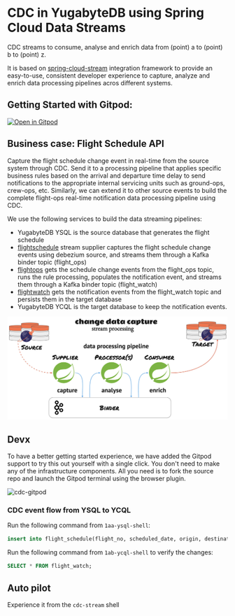 # CDC in YugabyteDB using Spring Cloud Data Streams

CDC streams to consume, analyse and enrich data from (point) a to (point) b to (point) z.

It is based on [spring-cloud-stream](https://docs.spring.io/spring-cloud-stream/docs/current/reference/html/) integration framework to provide an easy-to-use, consistent developer experience to capture, analyze and enrich data processing pipelines acros different systems.

## Getting Started with Gitpod:
[![Open in Gitpod](https://gitpod.io/button/open-in-gitpod.svg)](https://gitpod.io/from-referrer/)

## Business case: Flight Schedule API

Capture the flight schedule change event in real-time from the source system through CDC. Send it to a processing pipeline that applies specific business rules based on the arrival and departure time delay to send notifications to the appropriate internal servicing units such as ground-ops, crew-ops, etc. Similarly, we can extend it to other source events to build the complete flight-ops real-time notification data processing pipeline using CDC.

We use the following services to build the data streaming pipelines:
* YugabyteDB YSQL is the source database that generates the flight schedule
* [flightschedule](flightschedule) stream supplier captures the flight schedule change events using debezium source, and streams them through a Kafka binder topic (flight_ops)
* [flightops](flightops) gets the schedule change events from the flight_ops topic, runs the rule processing, populates the notification event, and streams them through a Kafka binder topic (flight_watch)
* [flightwatch](flightwatch) gets the notification events from the flight_watch topic and persists them in the target database
* YugabyteDB YCQL is the target database to keep the notification events.

![data-pipeline](assets/data-pipeline.png)

## Devx

To have a better getting started experience, we have added the Gitpod support to try this out yourself with a single click. You don't need to make any of the infrastructure components. All you need is to fork the source repo and launch the Gitpod terminal using the browser plugin.

![cdc-gitpod](assets/cdc.gif)

### CDC event flow from YSQL to YCQL
Run the following command from `1aa-ysql-shell`:
```sql
insert into flight_schedule(flight_no, scheduled_date, origin, destination, sta, eta, ata, std, etd, atd, scheduled_bay_Id) values('YB529', current_date, 'SIN', 'IND', (now()+interval '320 minutes')::timestamp, (now()+interval '320 minutes')::timestamp, (now()+interval '320 minutes')::timestamp, (now()+interval '10 minutes')::timestamp, (now()+interval '30 minutes')::timestamp, (now()+interval '30 minutes')::timestamp, 'T4');
```

Run the following command from `1ab-ycql-shell` to verify the changes:
```sql
SELECT * FROM flight_watch;
```

## Auto pilot
Experience it from the `cdc-stream` shell
